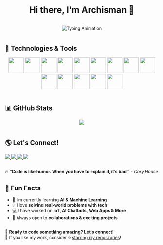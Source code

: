 <h1 align="center">Hi there, I'm Archisman 👋</h1>
<img src="https://www.animatedimages.org/data/media/562/animated-line-image-0111.gif" width="1000" height="2" />
<p align="center">
  <img src="https://readme-typing-svg.herokuapp.com?font=Fira+Code&pause=1000&color=36BCF7&center=true&vCenter=true&width=435&lines=Freelancer+%7C+Developer+%7C+Innovator;AI+%26+IoT+Enthusiast;Open-Source+Contributor;Web+%26+Software+Developer" alt="Typing Animation" />
</p>
<img src="https://www.animatedimages.org/data/media/562/animated-line-image-0111.gif" width="1000" height="2" />

## 🚀 Technologies & Tools  
<p align="center">
  <img src="https://cdn.jsdelivr.net/gh/devicons/devicon/icons/html5/html5-original.svg" width="50" height="50"/>
  <img src="https://cdn.jsdelivr.net/gh/devicons/devicon/icons/css3/css3-original.svg" width="50" height="50"/>
  <img src="https://cdn.jsdelivr.net/gh/devicons/devicon/icons/javascript/javascript-original.svg" width="50" height="50"/>
  <img src="https://cdn.jsdelivr.net/gh/devicons/devicon/icons/typescript/typescript-original.svg" width="50" height="50"/>
  <img src="https://cdn.jsdelivr.net/gh/devicons/devicon/icons/react/react-original.svg" width="50" height="50"/>
  <img src="https://cdn.jsdelivr.net/gh/devicons/devicon/icons/nodejs/nodejs-original.svg" width="50" height="50"/>
  <img src="https://cdn.jsdelivr.net/gh/devicons/devicon/icons/express/express-original.svg" width="50" height="50"/>
  <img src="https://cdn.jsdelivr.net/gh/devicons/devicon/icons/python/python-original.svg" width="50" height="50"/>
  <img src="https://cdn.jsdelivr.net/gh/devicons/devicon/icons/c/c-original.svg" width="50" height="50"/>
  <img src="https://cdn.jsdelivr.net/gh/devicons/devicon/icons/git/git-original.svg" width="50" height="50"/>
  <img src="https://cdn.jsdelivr.net/gh/devicons/devicon/icons/github/github-original.svg" width="50" height="50"/>
  <img src="https://cdn.jsdelivr.net/gh/devicons/devicon/icons/vscode/vscode-original.svg" width="50" height="50"/>
  <img src="https://cdn.jsdelivr.net/gh/devicons/devicon/icons/docker/docker-original.svg" width="50" height="50"/>
  <img src="https://cdn.jsdelivr.net/gh/devicons/devicon/icons/postgresql/postgresql-original.svg" width="50" height="50"/>
</p>
<img src="https://www.animatedimages.org/data/media/562/animated-line-image-0111.gif" width="1000" height="2" />


## 📊 GitHub Stats  
<p align="center">
  <img src="https://github-profile-summary-cards.vercel.app/api/cards/profile-details?username=archisman-05&theme=github_dark" />
</p>
<img src="https://www.animatedimages.org/data/media/562/animated-line-image-0111.gif" width="1000" height="2" />

## 🌎 Let's Connect!  
<p align="left">
  <a href="https://www.linkedin.com/in/archisman-kundu-84975131b/">
    <img src="https://img.shields.io/badge/LinkedIn-%230077B5.svg?style=for-the-badge&logo=linkedin&logoColor=white" />
  </a>
  <a href="https://twitter.com/yourprofile">
    <img src="https://img.shields.io/badge/Twitter-%231DA1F2.svg?style=for-the-badge&logo=twitter&logoColor=white" />
  </a>
  <a href="https://www.instagram.com/_whynotarchi_/">
    <img src="https://img.shields.io/badge/Instagram-%23E4405F.svg?style=for-the-badge&logo=instagram&logoColor=white" />
  </a>
  <a href="mailto:archismankundu101@gmail.com">
    <img src="https://img.shields.io/badge/Email-%23D14836.svg?style=for-the-badge&logo=gmail&logoColor=white" />
  </a>
</p>
<img src="https://www.animatedimages.org/data/media/562/animated-line-image-0111.gif" width="1000" height="2" />

🔥 **“Code is like humor. When you have to explain it, it’s bad.”** - *Cory House*
<img src="https://www.animatedimages.org/data/media/562/animated-line-image-0111.gif" width="1000" height="2" />

## 🎯 Fun Facts
- 🌱 I’m currently learning **AI & Machine Learning**  
- 💡 I love **solving real-world problems with tech**  
- 💻 I have worked on **IoT, AI Chatbots, Web Apps & More**  
- 🎯 Always open to **collaborations & exciting projects**  
<img src="https://www.animatedimages.org/data/media/562/animated-line-image-0111.gif" width="1000" height="2" />

🚀 **Ready to code something amazing? Let's connect!**  
🎉 If you like my work, consider ⭐ [starring my repositories](https://github.com/yourusername)!
